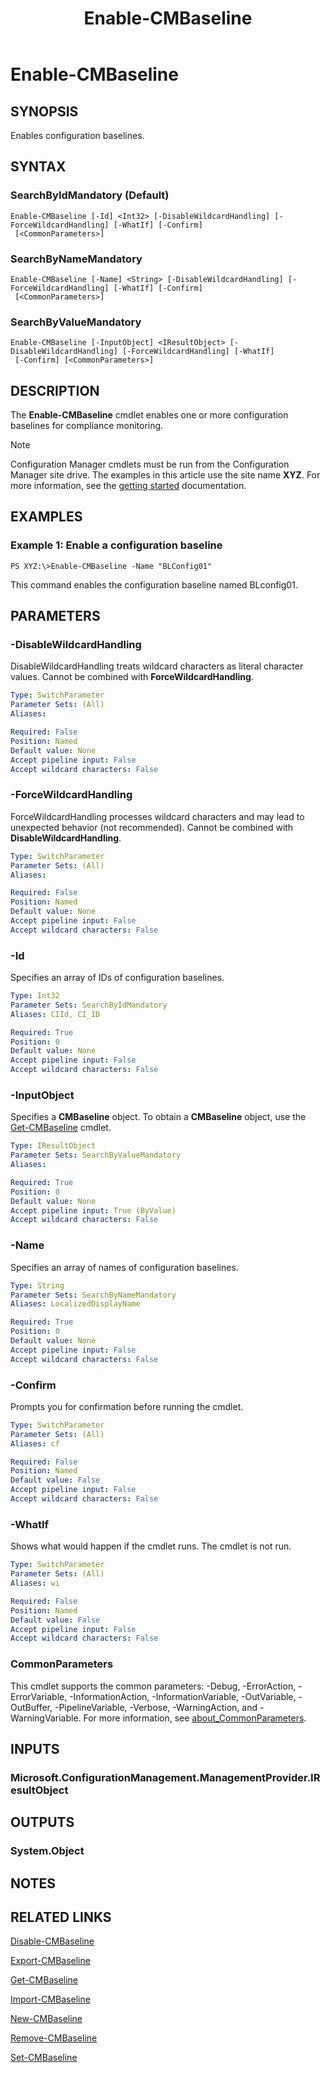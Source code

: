 ﻿---
description: Enables configuration baselines.
external help file: AdminUI.PS.Dcm.dll-Help.xml
Module Name: ConfigurationManager
ms.date: 05/01/2019
schema: 2.0.0
title: Enable-CMBaseline
---

# Enable-CMBaseline

## SYNOPSIS
Enables configuration baselines.

## SYNTAX

### SearchByIdMandatory (Default)
```
Enable-CMBaseline [-Id] <Int32> [-DisableWildcardHandling] [-ForceWildcardHandling] [-WhatIf] [-Confirm]
 [<CommonParameters>]
```

### SearchByNameMandatory
```
Enable-CMBaseline [-Name] <String> [-DisableWildcardHandling] [-ForceWildcardHandling] [-WhatIf] [-Confirm]
 [<CommonParameters>]
```

### SearchByValueMandatory
```
Enable-CMBaseline [-InputObject] <IResultObject> [-DisableWildcardHandling] [-ForceWildcardHandling] [-WhatIf]
 [-Confirm] [<CommonParameters>]
```

## DESCRIPTION
The **Enable-CMBaseline** cmdlet enables one or more configuration baselines for compliance monitoring.

> [!NOTE]
> Configuration Manager cmdlets must be run from the Configuration Manager site drive.
> The examples in this article use the site name **XYZ**. For more information, see the
> [getting started](/powershell/sccm/overview) documentation.

## EXAMPLES

### Example 1: Enable a configuration baseline
```
PS XYZ:\>Enable-CMBaseline -Name "BLConfig01"
```

This command enables the configuration baseline named BLconfig01.

## PARAMETERS

### -DisableWildcardHandling
DisableWildcardHandling treats wildcard characters as literal character values. Cannot be combined with **ForceWildcardHandling**.

```yaml
Type: SwitchParameter
Parameter Sets: (All)
Aliases:

Required: False
Position: Named
Default value: None
Accept pipeline input: False
Accept wildcard characters: False
```

### -ForceWildcardHandling
ForceWildcardHandling processes wildcard characters and may lead to unexpected behavior (not recommended). Cannot be combined with **DisableWildcardHandling**.

```yaml
Type: SwitchParameter
Parameter Sets: (All)
Aliases:

Required: False
Position: Named
Default value: None
Accept pipeline input: False
Accept wildcard characters: False
```

### -Id
Specifies an array of IDs of configuration baselines.

```yaml
Type: Int32
Parameter Sets: SearchByIdMandatory
Aliases: CIId, CI_ID

Required: True
Position: 0
Default value: None
Accept pipeline input: False
Accept wildcard characters: False
```

### -InputObject
Specifies a **CMBaseline** object.
To obtain a **CMBaseline** object, use the [Get-CMBaseline](Get-CMBaseline.md) cmdlet.

```yaml
Type: IResultObject
Parameter Sets: SearchByValueMandatory
Aliases:

Required: True
Position: 0
Default value: None
Accept pipeline input: True (ByValue)
Accept wildcard characters: False
```

### -Name
Specifies an array of names of configuration baselines.

```yaml
Type: String
Parameter Sets: SearchByNameMandatory
Aliases: LocalizedDisplayName

Required: True
Position: 0
Default value: None
Accept pipeline input: False
Accept wildcard characters: False
```

### -Confirm
Prompts you for confirmation before running the cmdlet.

```yaml
Type: SwitchParameter
Parameter Sets: (All)
Aliases: cf

Required: False
Position: Named
Default value: False
Accept pipeline input: False
Accept wildcard characters: False
```

### -WhatIf
Shows what would happen if the cmdlet runs.
The cmdlet is not run.

```yaml
Type: SwitchParameter
Parameter Sets: (All)
Aliases: wi

Required: False
Position: Named
Default value: False
Accept pipeline input: False
Accept wildcard characters: False
```

### CommonParameters
This cmdlet supports the common parameters: -Debug, -ErrorAction, -ErrorVariable, -InformationAction, -InformationVariable, -OutVariable, -OutBuffer, -PipelineVariable, -Verbose, -WarningAction, and -WarningVariable. For more information, see [about_CommonParameters](https://docs.microsoft.com/powershell/module/microsoft.powershell.core/about/about_commonparameters?view=powershell-7).

## INPUTS

### Microsoft.ConfigurationManagement.ManagementProvider.IResultObject

## OUTPUTS

### System.Object
## NOTES

## RELATED LINKS

[Disable-CMBaseline](Disable-CMBaseline.md)

[Export-CMBaseline](Export-CMBaseline.md)

[Get-CMBaseline](Get-CMBaseline.md)

[Import-CMBaseline](Import-CMBaseline.md)

[New-CMBaseline](New-CMBaseline.md)

[Remove-CMBaseline](Remove-CMBaseline.md)

[Set-CMBaseline](Set-CMBaseline.md)


